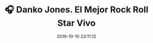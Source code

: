 ---
author_profile: false
title: "🎧 Danko Jones. El Mejor Rock Roll Star Vivo"
description: "🎧 Danko Jones. El Mejor Rock Roll Star Vivo"
excerpt: "🎧 Danko Jones. El Mejor Rock Roll Star Vivo  "
header:
  video:
    id: playlist?list=PLKMVpZCIGhq1kyrlyzHvehrqy4k0QlX4h
    provider: youtube
comments: false
date: 2019-10-10 23:11:12
tags:
- Rock
categories:
- Música
sidebar:
- title: "📻 Gramola "
  nav: radio
---
